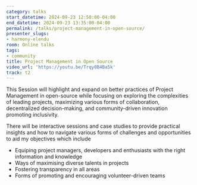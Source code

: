```yaml
---
category: talks
start_datetime: 2024-09-23 12:50:00-04:00
end_datetime: 2024-09-23 13:35:00-04:00
permalink: /talks/project-management-in-open-source/
presenter_slugs:
- harmony-elendu
room: Online talks
tags:
- community
title: Project Management in Open Source
video_url: 'https://youtu.be/Trqy0B4Ba5k'
track: t2
---
```


This Session will highlight and expand on better practices of Project Management in open-source while focusing on exploring the complexities of leading projects, maximizing various forms of collaboration, decentralized decision-making, and community-driven innovation promoting inclusivity. 

There will be interactive sessions and case studies to provide practical insights and how to navigate various forms of challenges and opportunities to aid my  objectives which include 

- Equiping project managers, developers and enthusiasts with the right information and knowledge 
- ⁠Ways of maximising diverse talents in projects 
- ⁠Fostering transparency in all areas 
- ⁠Forms of promoting and encouraging volunteer-driven teams
